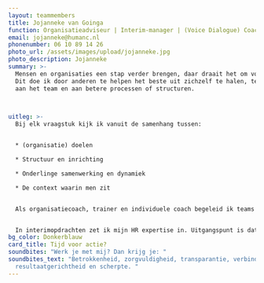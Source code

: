 ```yaml
---
layout: teammembers
title: Jojanneke van Goinga
function: Organisatieadviseur | Interim-manager | (Voice Dialogue) Coach
email: jojanneke@humanc.nl
phonenumber: 06 10 89 14 26
photo_url: /assets/images/upload/jojanneke.jpg
photo_description: Jojanneke
summary: >-
  Mensen en organisaties een stap verder brengen, daar draait het om voor mij.
  Dit doe ik door anderen te helpen het beste uit zichzelf te halen, te werken
  aan het team en aan betere processen of structuren. ​


  ​
uitleg: >-
  Bij elk vraagstuk kijk ik vanuit de samenhang tussen:​


  * (organisatie) doelen​

  * Structuur en inrichting​

  * Onderlinge samenwerking en dynamiek​

  * De context waarin men zit​


  ​Als organisatiecoach, trainer en individuele coach begeleid ik teams en managers in vraagstukken zoals samenwerking, heldere doelstellingen en effectief communiceren. Belangrijk is te ontdekken: wat is hier echt aan de hand? En vanuit daar aan te sluiten bij wat nodig is. Door maatwerk en verbinding.​


  In interimopdrachten zet ik mijn HR expertise in. Uitgangspunt is dat HR ondersteunend is aan de organisatiedoelen, structuur en cultuur. ​
bg_color: Donkerblauw
card_title: Tijd voor actie?
soundbites: "Werk je met mij? Dan krijg je: "
soundbites_text: "Betrokkenheid, zorgvuldigheid, transparantie, verbinding,
  resultaatgerichtheid en scherpte. "
---
```


